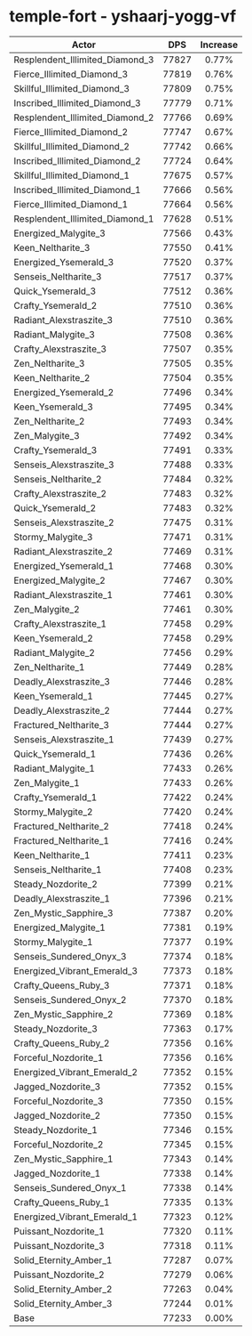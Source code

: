 # temple-fort - yshaarj-yogg-vf
| Actor | DPS | Increase |
|---|:---:|:---:|
|Resplendent_Illimited_Diamond_3|77827|0.77%|
|Fierce_Illimited_Diamond_3|77819|0.76%|
|Skillful_Illimited_Diamond_3|77809|0.75%|
|Inscribed_Illimited_Diamond_3|77779|0.71%|
|Resplendent_Illimited_Diamond_2|77766|0.69%|
|Fierce_Illimited_Diamond_2|77747|0.67%|
|Skillful_Illimited_Diamond_2|77742|0.66%|
|Inscribed_Illimited_Diamond_2|77724|0.64%|
|Skillful_Illimited_Diamond_1|77675|0.57%|
|Inscribed_Illimited_Diamond_1|77666|0.56%|
|Fierce_Illimited_Diamond_1|77664|0.56%|
|Resplendent_Illimited_Diamond_1|77628|0.51%|
|Energized_Malygite_3|77566|0.43%|
|Keen_Neltharite_3|77550|0.41%|
|Energized_Ysemerald_3|77520|0.37%|
|Senseis_Neltharite_3|77517|0.37%|
|Quick_Ysemerald_3|77512|0.36%|
|Crafty_Ysemerald_2|77510|0.36%|
|Radiant_Alexstraszite_3|77510|0.36%|
|Radiant_Malygite_3|77508|0.36%|
|Crafty_Alexstraszite_3|77507|0.35%|
|Zen_Neltharite_3|77505|0.35%|
|Keen_Neltharite_2|77504|0.35%|
|Energized_Ysemerald_2|77496|0.34%|
|Keen_Ysemerald_3|77495|0.34%|
|Zen_Neltharite_2|77493|0.34%|
|Zen_Malygite_3|77492|0.34%|
|Crafty_Ysemerald_3|77491|0.33%|
|Senseis_Alexstraszite_3|77488|0.33%|
|Senseis_Neltharite_2|77484|0.32%|
|Crafty_Alexstraszite_2|77483|0.32%|
|Quick_Ysemerald_2|77483|0.32%|
|Senseis_Alexstraszite_2|77475|0.31%|
|Stormy_Malygite_3|77471|0.31%|
|Radiant_Alexstraszite_2|77469|0.31%|
|Energized_Ysemerald_1|77468|0.30%|
|Energized_Malygite_2|77467|0.30%|
|Radiant_Alexstraszite_1|77461|0.30%|
|Zen_Malygite_2|77461|0.30%|
|Crafty_Alexstraszite_1|77458|0.29%|
|Keen_Ysemerald_2|77458|0.29%|
|Radiant_Malygite_2|77456|0.29%|
|Zen_Neltharite_1|77449|0.28%|
|Deadly_Alexstraszite_3|77446|0.28%|
|Keen_Ysemerald_1|77445|0.27%|
|Deadly_Alexstraszite_2|77444|0.27%|
|Fractured_Neltharite_3|77444|0.27%|
|Senseis_Alexstraszite_1|77439|0.27%|
|Quick_Ysemerald_1|77436|0.26%|
|Radiant_Malygite_1|77433|0.26%|
|Zen_Malygite_1|77433|0.26%|
|Crafty_Ysemerald_1|77422|0.24%|
|Stormy_Malygite_2|77420|0.24%|
|Fractured_Neltharite_2|77418|0.24%|
|Fractured_Neltharite_1|77416|0.24%|
|Keen_Neltharite_1|77411|0.23%|
|Senseis_Neltharite_1|77408|0.23%|
|Steady_Nozdorite_2|77399|0.21%|
|Deadly_Alexstraszite_1|77396|0.21%|
|Zen_Mystic_Sapphire_3|77387|0.20%|
|Energized_Malygite_1|77381|0.19%|
|Stormy_Malygite_1|77377|0.19%|
|Senseis_Sundered_Onyx_3|77374|0.18%|
|Energized_Vibrant_Emerald_3|77373|0.18%|
|Crafty_Queens_Ruby_3|77371|0.18%|
|Senseis_Sundered_Onyx_2|77370|0.18%|
|Zen_Mystic_Sapphire_2|77369|0.18%|
|Steady_Nozdorite_3|77363|0.17%|
|Crafty_Queens_Ruby_2|77356|0.16%|
|Forceful_Nozdorite_1|77356|0.16%|
|Energized_Vibrant_Emerald_2|77352|0.15%|
|Jagged_Nozdorite_3|77352|0.15%|
|Forceful_Nozdorite_3|77350|0.15%|
|Jagged_Nozdorite_2|77350|0.15%|
|Steady_Nozdorite_1|77346|0.15%|
|Forceful_Nozdorite_2|77345|0.15%|
|Zen_Mystic_Sapphire_1|77343|0.14%|
|Jagged_Nozdorite_1|77338|0.14%|
|Senseis_Sundered_Onyx_1|77338|0.14%|
|Crafty_Queens_Ruby_1|77335|0.13%|
|Energized_Vibrant_Emerald_1|77323|0.12%|
|Puissant_Nozdorite_1|77320|0.11%|
|Puissant_Nozdorite_3|77318|0.11%|
|Solid_Eternity_Amber_1|77287|0.07%|
|Puissant_Nozdorite_2|77279|0.06%|
|Solid_Eternity_Amber_2|77263|0.04%|
|Solid_Eternity_Amber_3|77244|0.01%|
|Base|77233|0.00%|
